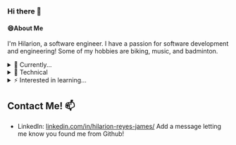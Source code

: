 ### Hi there 👋

<!--
**H-jamesR2/H-jamesR2** is a ✨ _special_ ✨ repository because its `README.md` (this file) appears on your GitHub profile.

Here are some ideas to get you started:

- 🔭 I’m currently working on ...
- 🌱 I’m currently learning ...
- 👯 I’m looking to collaborate on ...
- 🤔 I’m looking for help with ...
- 💬 Ask me about ...
- 📫 How to reach me: ...
- 😄 Pronouns: ...
- ⚡ Fun fact: ...
-->
#### 😄About Me
  I'm Hilarion, a software engineer.
  I have a passion for software development and engineering!
  Some of my hobbies are biking, music, and badminton.

<details>
  <summary> 🌱 Currently... </summary>
  <ul style=padding-left: 60px;>
  <li> Upskilling.</li>
</details>

<details>
  <summary> 🔧 Technical </summary>
  <ul style=padding-left: 60px;>
  <li> <b>Languages & Databases</b>: Java, Python, C/C++, BASH, HTML/CSS, JavaScript, TypeScript, GoLang, C#, SQL (PostgreSQL, MySQL), NoSQL (Cassandra, MongoDB) </li>
  <li> <b>Frameworks, Libraries & APIs</b>: React.js, Node.js, .NET (including MVC), Spring Boot, TensorFlow, PyTorch, Keras, Scikit-learn, REST </li>
  <li> <b>Tools & Technologies</b>: Git, Docker, Kubernetes, Terraform, Jenkins (CI/CD), AWS, GCP, Azure, VS Code, IntelliJ, Playwright, Selenium, Apache (Kafka, Spark), Jest, JIRA, Figma, Vite, OSINT tools, VPNs, Burp Suite, WireShark, VMs </li>
</details>

<details>
<summary> ⚡ Interested in learning... </summary>
  <ul style=padding-left: 60px;>
  <li> Full-stack development </li>
  <li> Data Engineering </li>
  <li> Systems design </li>
  <li> Financial technology </li>
  <li> Artificial intelligence </li>
  <li> Robotics </li>
  <li> Research and project management </li>
</details>

## Contact Me! 📫

- LinkedIn: [linkedin.com/in/hilarion-reyes-james/](https://www.linkedin.com/in/hilarion-reyes-james/) Add a message letting me know you found me from Github!
